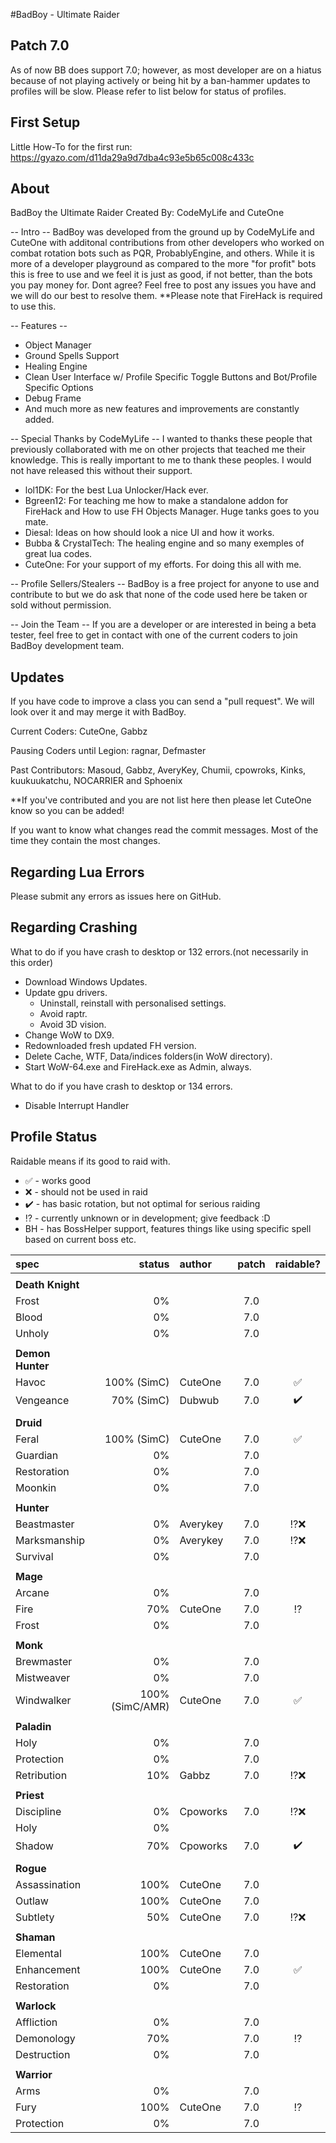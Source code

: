 #BadBoy - Ultimate Raider

## Patch 7.0

As of now BB does support 7.0; however, as most developer are on a hiatus because of not playing actively or being hit by a ban-hammer updates to profiles will be slow. Please refer to list below for status of profiles.


## First Setup

Little How-To for the first run: https://gyazo.com/d11da29a9d7dba4c93e5b65c008c433c

## About 
BadBoy the Ultimate Raider
Created By: CodeMyLife and CuteOne

-- Intro --
BadBoy was developed from the ground up by CodeMyLife and CuteOne with additonal contributions from other developers who worked on combat rotation bots such as PQR, ProbablyEngine, and others. 
While it is more of a developer playground as compared to the more "for profit" bots this is free to use and we feel it is just as good, if not better, than the bots you pay money for. 
Dont agree? Feel free to post any issues you have and we will do our best to resolve them. **Please note that FireHack is required to use this.

-- Features --
- Object Manager
- Ground Spells Support 
- Healing Engine
- Clean User Interface w/ Profile Specific Toggle Buttons and Bot/Profile Specific Options
- Debug Frame
- And much more as new features and improvements are constantly added.

-- Special Thanks by CodeMyLife --
I wanted to thanks these people that previously collaborated with me on other projects that teached me their knowledge. 
This is really important to me to thank these peoples. I would not have released this without their support.
- lol1DK: For the best Lua Unlocker/Hack ever.
- Bgreen12: For teaching me how to make a standalone addon for FireHack and How to use FH Objects Manager. Huge tanks goes to you mate.
- Diesal: Ideas on how should look a nice UI and how it works.
- Bubba & CrystalTech: The healing engine and so many exemples of great lua codes.
- CuteOne: For your support of my efforts. For doing this all with me.

-- Profile Sellers/Stealers -- 
BadBoy is a free project for anyone to use and contribute to but we do ask that none of the code used here be taken or sold without permission.

-- Join the Team --
If you are a developer or are interested in being a beta tester, feel free to get in contact with one of the current coders to join BadBoy development team.

## Updates
If you have code to improve a class you can send a "pull request".
We will look over it and may merge it with BadBoy.

Current Coders: CuteOne, Gabbz

Pausing Coders until Legion: ragnar, Defmaster

Past Contributors: Masoud, Gabbz, AveryKey, Chumii, cpowroks, Kinks, kuukuukatchu, NOCARRIER and Sphoenix

**If you've contributed and you are not list here then please let CuteOne know so you can be added!

If you want to know what changes read the commit messages.
Most of the time they contain the most changes.

## Regarding Lua Errors
Please submit any errors as issues here on GitHub.

## Regarding Crashing
What to do if you have crash to desktop or 132 errors.(not necessarily in this order)
* Download Windows Updates.
* Update gpu drivers.
   * Uninstall, reinstall with personalised settings.
   * Avoid raptr.
   * Avoid 3D vision.
* Change WoW to DX9.
* Redownloaded fresh updated FH version.
* Delete Cache, WTF, Data/indices folders(in WoW directory).
* Start WoW-64.exe and FireHack.exe as Admin, always.

What to do if you have crash to desktop or 134 errors.
* Disable Interrupt Handler

## Profile Status

Raidable means if its good to raid with.
* :white_check_mark: - works good
* :x: - should not be used in raid
* :heavy_check_mark: - has basic rotation, but not optimal for serious raiding
* :interrobang: - currently unknown or in development; give feedback :D
* BH - has BossHelper support, features things like using specific spell based on current boss etc.

|spec |status|author|patch|raidable?|
|:----|------:|:-------|:---:|:-----:|
||||
| **Death Knight** |||
|Frost|0%||7.0|
|Blood|0%||7.0|
|Unholy|0%||7.0|
||||
| **Demon Hunter** |||
|Havoc|100% (SimC)|CuteOne|7.0|:white_check_mark:
|Vengeance|70% (SimC)|Dubwub|7.0|:heavy_check_mark:
||||
| **Druid** |||
|Feral|100% (SimC)|CuteOne|7.0|:white_check_mark:
|Guardian|0%||7.0|
|Restoration|0%||7.0|
|Moonkin|0%||7.0|
||||
| **Hunter** |||
|Beastmaster|0%|Averykey|7.0|:interrobang::x:
|Marksmanship|0%|Averykey|7.0|:interrobang::x:
|Survival|0%||7.0|
||||
| **Mage** |||
|Arcane|0%||7.0|
|Fire|70%|CuteOne|7.0|:interrobang:
|Frost|0%||7.0|
||||
| **Monk** |||
|Brewmaster|0%||7.0|
|Mistweaver|0%||7.0|
|Windwalker|100% (SimC/AMR)|CuteOne|7.0|:white_check_mark:
||||
| **Paladin** |||
|Holy|0%||7.0|
|Protection|0%||7.0|
|Retribution|10%|Gabbz|7.0|:interrobang::x:
||||
| **Priest** |||
|Discipline|0%|Cpoworks|7.0|:interrobang::x:
|Holy|0%|||
|Shadow|70%|Cpoworks|7.0|:heavy_check_mark:
||||
| **Rogue** |||
|Assassination|100%|CuteOne|7.0|
|Outlaw|100%|CuteOne|7.0|
|Subtlety|50%|CuteOne|7.0|:interrobang::x:
||||
| **Shaman** |||
|Elemental|100%|CuteOne|7.0|
|Enhancement|100%|CuteOne|7.0|:white_check_mark:
|Restoration|0%||7.0|
||||
| **Warlock** |||
|Affliction|0%||7.0|
|Demonology|70%||7.0|:interrobang:
|Destruction|0%||7.0|
||||
| **Warrior** |||
|Arms|0%||7.0|
|Fury|100%|CuteOne|7.0|:interrobang:
|Protection|0%||7.0|
